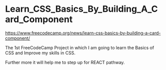 # Learn_CSS_Basics_By_Building_A_Card_Component

https://www.freecodecamp.org/news/learn-css-basics-by-building-a-card-component/

The 1st FreeCodeCamp Project in which I am going to learn the Basics of CSS and Improve my skills in CSS. 

Further more it will help me to step up for REACT pathway.
